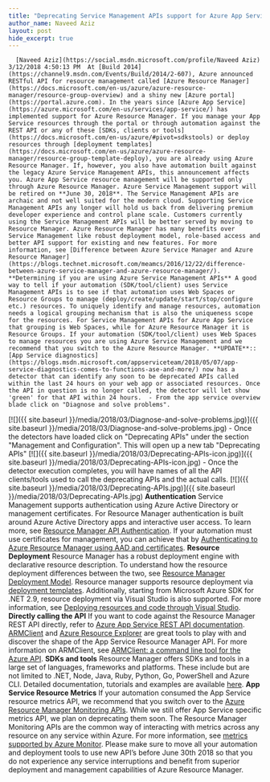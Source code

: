 ```yaml
---
title: "Deprecating Service Management APIs support for Azure App Services"
author_name: Naveed Aziz
layout: post
hide_excerpt: true
---
```

      [Naveed Aziz](https://social.msdn.microsoft.com/profile/Naveed Aziz)  3/12/2018 4:50:13 PM  At [Build 2014](https://channel9.msdn.com/Events/Build/2014/2-607), Azure announced RESTful API for resource management called [Azure Resource Manager](https://docs.microsoft.com/en-us/azure/azure-resource-manager/resource-group-overview) and a shiny new [Azure portal](https://portal.azure.com). In the years since [Azure App Service](https://azure.microsoft.com/en-us/services/app-service/) has implemented support for Azure Resource Manager. If you manage your App Service resources through the portal or through automation against the REST API or any of these [SDKs, clients or tools](https://docs.microsoft.com/en-us/azure/#pivot=sdkstools) or deploy resources through [deployment templates](https://docs.microsoft.com/en-us/azure/azure-resource-manager/resource-group-template-deploy), you are already using Azure Resource Manager. If, however, you also have automation built against the legacy Azure Service Management APIs, this announcement affects you. Azure App Service resource management will be supported only through Azure Resource Manager. Azure Service Management support will be retired on **June 30, 2018**. The Service Management APIs are archaic and not well suited for the modern cloud. Supporting Service Management APIs any longer will hold us back from delivering premium developer experience and control plane scale. Customers currently using the Service Management APIs will be better served by moving to Resource Manager. Azure Resource Manager has many benefits over Service Management like robust deployment model, role-based access and better API support for existing and new features. For more information, see [Difference between Azure Service Manager and Azure Resource Manager](https://blogs.technet.microsoft.com/meamcs/2016/12/22/difference-between-azure-service-manager-and-azure-resource-manager/). **Determining if you are using Azure Service Management APIs** A good way to tell if your automation (SDK/tool/client) uses Service Management APIs is to see if that automation uses Web Spaces or Resource Groups to manage (deploy/create/update/start/stop/configure etc.) resources. To uniquely identify and manage resources, automation needs a logical grouping mechanism that is also the uniqueness scope for the resources. For Service Management APIs for Azure App Service that grouping is Web Spaces, while for Azure Resource Manager it is Resource Groups. If your automation (SDK/tool/client) uses Web Spaces to manage resources you are using Azure Service Management and we recommend that you switch to the Azure Resource Manager. **UPDATE**:: [App Service diagnostics](https://blogs.msdn.microsoft.com/appserviceteam/2018/05/07/app-service-diagnostics-comes-to-functions-ase-and-more/) now has a detector that can identify any soon to be deprecated APIs called within the last 24 hours on your web app or associated resources. Once the API in question is no longer called, the detector will let show 'green' for that API within 24 hours.  - From the app service overview blade click on "Diagnose and solve problems".
  [![]({{ site.baseurl }}/media/2018/03/Diagnose-and-solve-problems.jpg)]({{ site.baseurl }}/media/2018/03/Diagnose-and-solve-problems.jpg)  - Once the detectors have loaded click on "Deprecating APIs" under the section "Management and Configuration". This will open up a new tab "Deprecating APIs"
  [![]({{ site.baseurl }}/media/2018/03/Deprecating-APIs-icon.jpg)]({{ site.baseurl }}/media/2018/03/Deprecating-APIs-icon.jpg)  - Once the detector execution completes, you will have names of all the API clients/tools used to call the deprecating APIs and the actual calls.
  [![]({{ site.baseurl }}/media/2018/03/Deprecating-APIs.jpg)]({{ site.baseurl }}/media/2018/03/Deprecating-APIs.jpg) **Authentication** Service Management supports authentication using Azure Active Directory or management certificates. For Resource Manager authentication is built around Azure Active Directory apps and interactive user access. To learn more, see [Resource Manager API Authentication](https://docs.microsoft.com/en-us/azure/azure-resource-manager/resource-manager-api-authentication). If your automation must use certificates for management, you can achieve that by [Authenticating to Azure Resource Manager using AAD and certificates](https://blogs.msdn.microsoft.com/tomholl/2015/06/18/authenticating-to-azure-resource-manager-using-aad-and-certificates/). **Resource Deployment** Resource Manager has a robust deployment engine with declarative resource description. To understand how the resource deployment differences between the two, see [Resource Manager Deployment Model](https://docs.microsoft.com/en-us/azure/azure-resource-manager/resource-manager-deployment-model). Resource manager supports resource deployment via [deployment templates](https://docs.microsoft.com/en-us/azure/azure-resource-manager/resource-manager-create-first-template). Additionally, starting from Microsoft Azure SDK for .NET 2.9, resource deployment via Visual Studio is also supported. For more information, see [Deploying resources and code through Visual Studio](http://vs-azure-tools-resource-groups-deployment-projects-create-deploy). **Directly calling the API** If you want to code against the Resource Manager REST API directly, refer to [Azure App Service REST API documentation](https://docs.microsoft.com/en-us/rest/api/appservice/). [ARMClient](https://github.com/projectkudu/ARMClient) and [Azure Resource Explorer](https://resources.azure.com/) are great tools to play with and discover the shape of the App Service Resource Manager API. For more information on ARMClient, see [ARMClient: a command line tool for the Azure API](http://blog.davidebbo.com/2015/01/azure-resource-manager-client.html). **SDKs and tools** Resource Manager offers SDKs and tools in a large set of languages, frameworks and platforms. These include but are not limited to .NET, Node, Java, Ruby, Python, Go, PowerShell and Azure CLI. Detailed documentation, tutorials and examples are available [here](https://docs.microsoft.com/en-us/azure/#pivot=sdkstools). **App Service Resource Metrics** If your automation consumed the App Service resource metrics API, we recommend that you switch over to the [Azure Resource Manager Monitoring APIs](https://docs.microsoft.com/en-us/azure/monitoring-and-diagnostics/monitoring-overview-metrics). While we still offer App Service specific metrics API, we plan on deprecating them soon. The Resource Manager Monitoring APIs are the common way of interacting with metrics across any resource on any service within Azure. For more information, see [metrics supported by Azure Monitor](https://docs.microsoft.com/en-us/azure/monitoring-and-diagnostics/monitoring-supported-metrics). Please make sure to move all your automation and deployment tools to use new API’s before June 30th 2018 so that you do not experience any service interruptions and benefit from superior deployment and management capabilities of Azure Resource Manager.      
